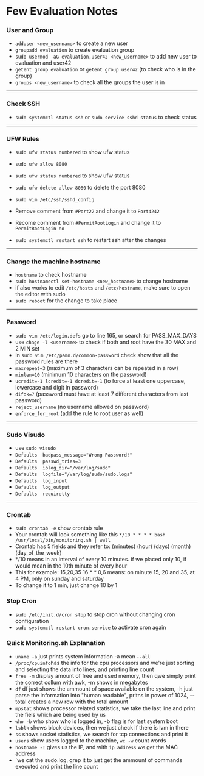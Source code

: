 # Few Evaluation Notes

### User and Group

  - `adduser <new_username>` to create a new user
  - `groupadd evaluation` to create evaluation group
  - `sudo usermod -aG evaluation,user42 <new_username>` to add new user to evaluation and user42
  - `getent group evaluation` or `getent group user42` (to check who is in the group)
  - `groups <new_username>` to check all the groups the user is in

---

### Check SSH

  - `sudo systemctl status ssh` or `sudo service sshd status` to check status

---

### UFW Rules

  - `sudo ufw status numbered` to show ufw status
  - `sudo ufw allow 8080`
  - `sudo ufw status numbered` to show ufw status
  - `sudo ufw delete allow 8080` to delete the port 8080

  - `sudo vim /etc/ssh/sshd_config`
  - Remove comment from `#Port22` and change it to `Port4242`
  - Recome comment from `#PermitRootLogin` and change it to `PermitRootLogin no`
  - `sudo systemctl restart ssh` to restart ssh after the changes

---

### Change the machine hostname

  - `hostname` to check hostname
  - `sudo hostnamectl set-hostname <new_hostname>` to change hostname
  - if also works to edit `/etc/hosts` and `/etc/hostname`, make sure to open the editor with sudo
  - `sudo reboot` for the change to take place

---

### Password

  - `sudo vim /etc/login.defs` go to line 165, or search for PASS_MAX_DAYS
  - use `chage -l <username>` to check if both <username> and root have the 30 MAX and 2 MIN set
  - In `sudo vim /etc/pamn.d/common-password` check show that all the password rules are there
  - `maxrepeat=3` (maximum of 3 characters can be repeated in a row)
  - `minlen=10` (minimum 10 characters on the password)
  - `ucredit=-1 lcredit=-1 dcredit=-1` (to force at least one uppercase, lowercase and digit in password)
  - `difok=7` (password must have at least 7 different characters from last password)
  - `reject_username` (no username allowed on password)
  - `enforce_for_root` (add the rule to root user as well)

--- 

### Sudo Visudo

  - use `sudo visudo`
  - `Defaults  badpass_message="Wrong Password!"`
  - `Defaults  passwd_tries=3`
  - `Defaults  iolog_dir="/var/log/sudo"`
  - `Defaults  logfile="/var/log/sudo/sudo.logs"`
  - `Defaults  log_input`
  - `Defaults  log_output`
  - `Defaults  requiretty`

---

### Crontab

  - `sudo crontab -e` show crontab rule
  - Your crontab will look something like this `*/10 * * * * bash /usr/local/bin/monitoring.sh | wall`
  - Crontab has 5 fields and they refer to: (minutes) (hour) (days) (month) (day_of_the_week)
  - */10 means in an interval of every 10 minutes. if we placed only 10, if would mean in the 10th minute of every hour
  - This for example: 15,20,35 16 * * 0,6 means: on minute 15, 20 and 35, at 4 PM, only on sunday and saturday
  - To change it to 1 min, just change 10 by 1

### Stop Cron

  - `sudo /etc/init.d/cron stop` to stop cron without changing cron configuration
  - `sudo systemctl restart cron.service` to activate cron again

### Quick Monitoring.sh Explanation

  - `uname -a` just prints system information -a mean `--all`
  - `/proc/cpuinfo`has the info for the cpu processors and we're just sorting and selecting the data into lines, and printing line count
  - `free -m` display amount of free and used memory, then qwe simply print the correct collum with awk, -m shows in megabytes
  - `df` df just shows the ammount of space available on the system, -h just parse the information into "human readable", pritns in power of 1024, --total creates a new row with the total amount
  - `mpstat` shows processor related statistics, we take the last line and print the fiels which are being used by us
  - `who -b` who show who is logged in, -b flag is for last system boot
  - `lsblk` shows block devices, then we just check if there is lvm in there
  - `ss` shows socket statistics, we search for tcp connections and print it
  - `users` show users logged to the machine, `wc -w` count words
  - `hostname -I` gives us the IP, and with `ip address` we get the MAC address
  - `we cat the sudo.log, grep it to just get the ammount of commands executed and print the line count 